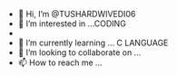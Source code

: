 - 👋 Hi, I’m @TUSHARDWIVEDI06
- 👀 I’m interested in ...CODING
- 
- 🌱 I’m currently learning ... C LANGUAGE
- 💞️ I’m looking to collaborate on ...
- 📫 How to reach me ...

<!---
TUSHARDWIVEDI06/TUSHARDWIVEDI06 is a ✨ special ✨ repository because its `README.md` (this file) appears on your GitHub profile.
You can click the Preview link to take a look at your changes.
--->
